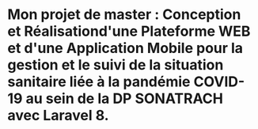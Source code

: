 # Mon projet de master : Conception et Réalisationd'une Plateforme WEB et d'une Application Mobile pour la gestion et le suivi de la situation sanitaire liée à la pandémie COVID-19 au sein de la DP SONATRACH avec Laravel 8.